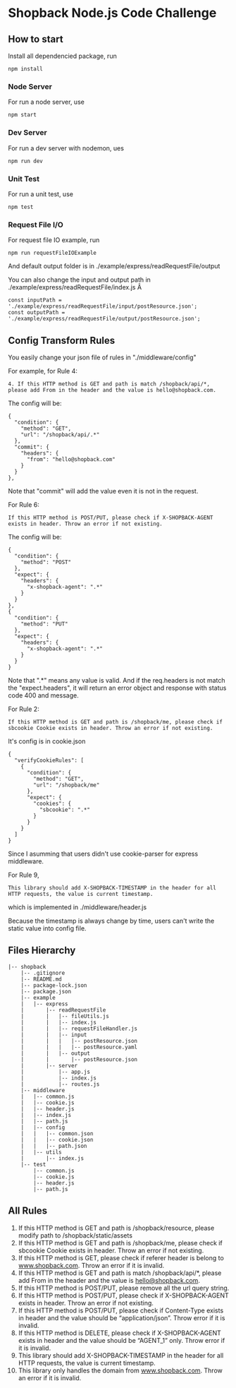 # Shopback Node.js Code Challenge
## How to start
Install all dependencied package, run
```
npm install
```
### Node Server

For run a node server, use
```
npm start
```

### Dev Server
For run a dev server with nodemon, ues
```
npm run dev
```

### Unit Test
For run a unit test, use
```
npm test
```

### Request File I/O
For request file IO example, run
```
npm run requestFileIOExample
```
And default output folder is in ./example/express/readRequestFile/output


You can also change the input and output path in ./example/express/readRequestFile/index.js
Â
```
const inputPath = './example/express/readRequestFile/input/postResource.json';
const outputPath = './example/express/readRequestFile/output/postResource.json';
```

## Config Transform Rules
You easily change your json file of rules in "./middleware/config"

For example, for Rule 4:
```
4. If this HTTP method is GET and path is match /shopback/api/*, please add From in the header and the value is hello@shopback.com.
```

The config will be:
```
{
  "condition": {
    "method": "GET",
    "url": "/shopback/api/.*"
  },
  "commit": {
    "headers": {
      "from": "hello@shopback.com"
    }
  }
},
```
Note that "commit" will add the value even it is not in the request.

For Rule 6:
```
If this HTTP method is POST/PUT, please check if X-SHOPBACK-AGENT exists in header. Throw an error if not existing.
```
The config will be:
```
{
  "condition": {
    "method": "POST"
  },
  "expect": {
    "headers": {
      "x-shopback-agent": ".*"
    }
  }
},
{
  "condition": {
    "method": "PUT"
  },
  "expect": {
    "headers": {
      "x-shopback-agent": ".*"
    }
  }
}
```
Note that ".*" means any value is valid. And if the req.headers is not match the "expect.headers", it will return an error object and response with status code 400 and message.

For Rule 2:
```
If this HTTP method is GET and path is /shopback/me, please check if sbcookie Cookie exists in header. Throw an error if not existing.
```
It's config is in cookie.json 
```
{
  "verifyCookieRules": [
    {
      "condition": {
        "method": "GET",
        "url": "/shopback/me"
      },
      "expect": {
        "cookies": {
          "sbcookie": ".*"
        }
      }
    }
  ]
}
```
Since I asumming that users didn't use cookie-parser for express middleware.

For Rule 9, 
```
This library should add X-SHOPBACK-TIMESTAMP in the header for all HTTP requests, the value is current timestamp.
```
which is implemented in ./middleware/header.js


Because the timestamp is always change by time, users can't write the static value into config file.

## Files Hierarchy
```
|-- shopback
    |-- .gitignore
    |-- README.md
    |-- package-lock.json
    |-- package.json
    |-- example
    |   |-- express
    |       |-- readRequestFile
    |       |   |-- fileUtils.js
    |       |   |-- index.js
    |       |   |-- requestFileHandler.js
    |       |   |-- input
    |       |   |   |-- postResource.json
    |       |   |   |-- postResource.yaml
    |       |   |-- output
    |       |       |-- postResource.json
    |       |-- server
    |           |-- app.js
    |           |-- index.js
    |           |-- routes.js
    |-- middleware
    |   |-- common.js
    |   |-- cookie.js
    |   |-- header.js
    |   |-- index.js
    |   |-- path.js
    |   |-- config
    |   |   |-- common.json
    |   |   |-- cookie.json
    |   |   |-- path.json
    |   |-- utils
    |       |-- index.js
    |-- test
        |-- common.js
        |-- cookie.js
        |-- header.js
        |-- path.js
```

## All Rules
1. If this HTTP method is GET and path is /shopback/resource​​, please modify path to /shopback/static/assets
2. If this HTTP method is GET and path is /shopback/me, please check if sbcookie Cookie exists in header. Throw an error if not existing.
3. If this HTTP method is GET, please check if referer header is belong to www.shopback.com. Throw an error if it is invalid.
4. If this HTTP method is GET and path is match /shopback/api/*, please add From in the header and the value is hello@shopback.com.
5. If this HTTP method is POST/PUT, please remove all the url query string.
6. If this HTTP method is POST/PUT, please check if X-SHOPBACK-AGENT exists in
header. Throw an error if not existing.
7. If this HTTP method is POST/PUT, please check if Content-Type exists in header and
the value should be “application/json”. Throw error if it is invalid.
8. If this HTTP method is DELETE, please check if X-SHOPBACK-AGENT exists in
header and the value should be “AGENT_1” only. Throw error if it is invalid.
9. This library should add X-SHOPBACK-TIMESTAMP in the header for all HTTP
requests, the value is current timestamp.
10. This library only handles the domain from www.shopback.com. Throw an error if it is
invalid.